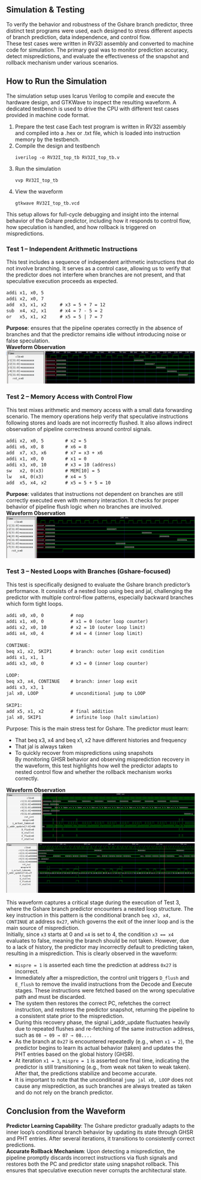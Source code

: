 ## Simulation & Testing  
To verify the behavior and robustness of the Gshare branch predictor, three distinct test programs were used, each designed to stress different aspects of branch prediction, data independence, and control flow.  
These test cases were written in RV32I assembly and converted to machine code for simulation. The primary goal was to monitor prediction accuracy, detect mispredictions, and evaluate the effectiveness of the snapshot and rollback mechanism under various scenarios.  
## How to Run the Simulation
The simulation setup uses Icarus Verilog to compile and execute the hardware design, and GTKWave to inspect the resulting waveform. A dedicated testbench is used to drive the CPU with different test cases provided in machine code format.  
1. Prepare the test case
   Each test program is written in RV32I assembly and compiled into a .hex or .txt file, which is loaded into instruction memory by the testbench.  
2. Compile the design and testbench
   ```
   iverilog -o RV32I_top_tb RV32I_top_tb.v
   ```
3. Run the simulation
   ```
   vvp RV32I_top_tb
   ```
4. View the waveform
   ```
   gtkwave RV32I_top_tb.vcd
   ```
This setup allows for full-cycle debugging and insight into the internal behavior of the Gshare predictor, including how it responds to control flow, how speculation is handled, and how rollback is triggered on mispredictions.  

### Test 1 – Independent Arithmetic Instructions
This test includes a sequence of independent arithmetic instructions that do not involve branching. It serves as a control case, allowing us to verify that the predictor does not interfere when branches are not present, and that speculative execution proceeds as expected.  
```
addi x1, x0, 5
addi x2, x0, 7
add  x3, x1, x2     # x3 = 5 + 7 = 12
sub  x4, x2, x1     # x4 = 7 - 5 = 2
or   x5, x1, x2     # x5 = 5 | 7 = 7
```
**Purpose**: ensures that the pipeline operates correctly in the absence of branches and that the predictor remains idle without introducing noise or false speculation.  
**Waveform Observation** 
![Waveform Test 1](../Image/waveform_test1.png)


### Test 2 – Memory Access with Control Flow
This test mixes arithmetic and memory access with a small data forwarding scenario. The memory operations help verify that speculative instructions following stores and loads are not incorrectly flushed. It also allows indirect observation of pipeline correctness around control signals.
```
addi x2, x0, 5        # x2 = 5
addi x6, x0, 8        # x6 = 8
add  x7, x3, x6       # x7 = x3 + x6
addi x1, x0, 0        # x1 = 0
addi x3, x0, 10       # x3 = 10 (address)
sw   x2, 0(x3)        # MEM[10] = 5
lw   x4, 0(x3)        # x4 = 5
add  x5, x4, x2       # x5 = 5 + 5 = 10
```
**Purpose**: validates that instructions not dependent on branches are still correctly executed even with memory interaction. It checks for proper behavior of pipeline flush logic when no branches are involved.  
**Waveform Observation** 
![Waveform Test 2](../Image/waveform_test2.png)

### Test 3 – Nested Loops with Branches (Gshare-focused)
This test is specifically designed to evaluate the Gshare branch predictor’s performance. It consists of a nested loop using beq and jal, challenging the predictor with multiple control-flow patterns, especially backward branches which form tight loops.  
```
addi x0, x0, 0          # nop
addi x1, x0, 0          # x1 = 0 (outer loop counter)
addi x2, x0, 10         # x2 = 10 (outer loop limit)
addi x4, x0, 4          # x4 = 4 (inner loop limit)

CONTINUE:
beq x1, x2, SKIP1       # branch: outer loop exit condition
addi x1, x1, 1
addi x3, x0, 0          # x3 = 0 (inner loop counter)

LOOP:
beq x3, x4, CONTINUE    # branch: inner loop exit
addi x3, x3, 1
jal x0, LOOP            # unconditional jump to LOOP

SKIP1:
add x5, x1, x2          # final addition
jal x0, SKIP1           # infinite loop (halt simulation)
```

Purpose:
This is the main stress test for Gshare. The predictor must learn:  
* That beq x3, x4 and beq x1, x2 have different histories and frequency  
* That jal is always taken  
* To quickly recover from mispredictions using snapshots  
By monitoring GHSR behavior and observing misprediction recovery in the waveform, this test highlights how well the predictor adapts to nested control flow and whether the rollback mechanism works correctly.

**Waveform Observation**
![Waveform Test 3](../Image/waveform_test3_2.png)
![Waveform Test 3](../Image/waveform_test3_1.png)  

This waveform captures a critical stage during the execution of Test 3, where the Gshare branch predictor encounters a nested loop structure. The key instruction in this pattern is the conditional branch ```beq x3, x4, CONTINUE``` at address ```0x27```, which governs the exit of the inner loop and is the main source of misprediction.  
Initially, since ```x3``` starts at 0 and ```x4``` is set to 4, the condition ```x3 == x4``` evaluates to false, meaning the branch should be not taken. However, due to a lack of history, the predictor may incorrectly default to predicting taken, resulting in a misprediction. This is clearly observed in the waveform:  
* ```mispre = 1``` is asserted each time the prediction at address ```0x27``` is incorrect.
* Immediately after a misprediction, the control unit triggers ```D_flush``` and ```E_flush``` to remove the invalid instructions from the Decode and Execute stages. These instructions were fetched based on the wrong speculative path and must be discarded.
* The system then restores the correct PC, refetches the correct instruction, and restores the predictor snapshot, returning the pipeline to a consistent state prior to the misprediction.  
* During this recovery phase, the signal i_addr_update fluctuates heavily due to repeated flushes and re-fetching of the same instruction address, such as ```08 → 09 → 07 → 08....```  
* As the branch at ```0x27``` is encountered repeatedly (e.g., when ```x1 = 2```), the predictor begins to learn its actual behavior (taken) and updates the PHT entries based on the global history (GHSR).  
* At iteration ```x1 = 3```, ```mispre = 1``` is asserted one final time, indicating the predictor is still transitioning (e.g., from weak not taken to weak taken). After that, the predictions stabilize and become accurate.  
* It is important to note that the unconditional ```jump jal x0, LOOP``` does not cause any misprediction, as such branches are always treated as taken and do not rely on the branch predictor.  

## Conclusion from the Waveform
**Predictor Learning Capability**: The Gshare predictor gradually adapts to the inner loop’s conditional branch behavior by updating its state through GHSR and PHT entries. After several iterations, it transitions to consistently correct predictions.  
**Accurate Rollback Mechanism**: Upon detecting a misprediction, the pipeline promptly discards incorrect instructions via flush signals and restores both the PC and predictor state using snapshot rollback. This ensures that speculative execution never corrupts the architectural state.  

